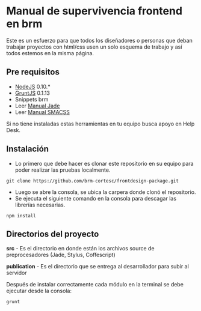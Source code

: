 # Manual de supervivencia frontend en brm

Este es un esfuerzo para que todos los diseñadores o personas que deban trabajar proyectos con html/css usen un solo esquema de trabajo y así todos estemos en la misma página.

## Pre requisitos
- [NodeJS](https://nodejs.org/) 0.10.*
- [GruntJS](https://nodejs.org/) 0.1.13
- Snippets brm
- Leer [Manual Jade](https://docs.google.com/presentation/d/1C8RBX2Dlsb3UtCsBg5teX3bROmCqHlG_dKf2d6Rpvl4/)
- Leer [Manual SMACSS](https://docs.google.com/presentation/d/1wpYDwrtWRpNgbNJtVXyclmZQ2L71cNO54Uvrs-_OQKM/)

Si no tiene instaladas estas herramientas en tu equipo busca apoyo en Help Desk.

## Instalación
- Lo primero que debe hacer es clonar este repositorio en su equipo para poder realizar las pruebas localmente.
```
git clone https://github.com/brm-cortesc/frontdesign-package.git
```
- Luego se abre la consola, se ubica la carpera donde clonó el repositorio.
- Se ejecuta el siguiente comando en la consola para descagar las librerías necesarias.
```
npm install
```

## Directorios del proyecto

**src** - Es el directorio en donde están los archivos source de preprocesadores (Jade, Stylus, Coffescript)


**publication** - Es el directorio que se entrega al desarrollador para subir al servidor

Después de instalar correctamente cada módulo en la terminal se debe ejecutar desde la consola:

```
grunt
```
